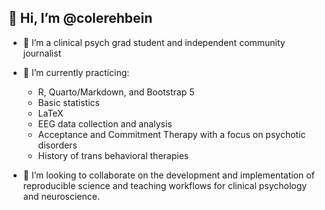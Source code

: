 ## 👋 Hi, I’m @colerehbein

- 👀 I’m a clinical psych grad student and independent community journalist
- 🌱 I’m currently practicing:

  -  R, Quarto/Markdown, and Bootstrap 5
  -  Basic statistics
  -  LaTeX 
  -  EEG data collection and analysis
  -  Acceptance and Commitment Therapy with a focus on psychotic disorders 
  -  History of trans behavioral therapies

- 💞️ I’m looking to collaborate on the development and implementation of reproducible science and teaching workflows for clinical psychology and neuroscience.


<!---
- 📫 How to reach me: 

colerehbein/colerehbein is a ✨ special ✨ repository because its `README.md` (this file) appears on your GitHub profile.
You can click the Preview link to take a look at your changes.
--->
